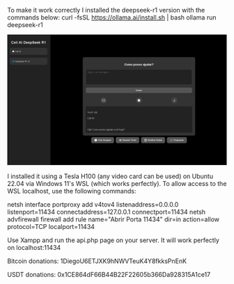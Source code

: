 To make it work correctly I installed the deepseek-r1 version with the commands below:
curl -fsSL https://ollama.ai/install.sh | bash
ollama run deepseek-r1

![Celi AI Deep Seek](https://github.com/Diego-lincoln/deepseek/blob/main/celiaichar.png?raw=true)

I installed it using a Tesla H100 (any video card can be used) on Ubuntu 22.04 via Windows 11's WSL (which works perfectly). To allow access to the WSL localhost, use the following commands:

netsh interface portproxy add v4tov4 listenaddress=0.0.0.0 listenport=11434 connectaddress=127.0.0.1 connectport=11434
netsh advfirewall firewall add rule name="Abrir Porta 11434" dir=in action=allow protocol=TCP localport=11434

Use Xampp and run the api.php page on your server. It will work perfectly on localhost:11434

Bitcoin donations: 1DiegoU6ETJXK9hNWVTeuK4Y8fkksPnEnK

USDT donations: 0x1CE864dF66B44B22F22605b366Da928315A1ce17
